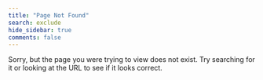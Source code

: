 ```yaml
---
title: "Page Not Found"
search: exclude
hide_sidebar: true
comments: false
---  
```


Sorry, but the page you were trying to view does not exist. Try searching for it or looking at the URL to see if it looks correct.
